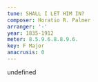 ```yaml
---
tune: SHALL I LET HIM IN?
composer: Horatio R. Palmer
arranger: '-'
year: 1835-1912
meter: 8.5.9.6.8.8.9.6.
key: F Major
anacrusis: 0
---
```

undefined
